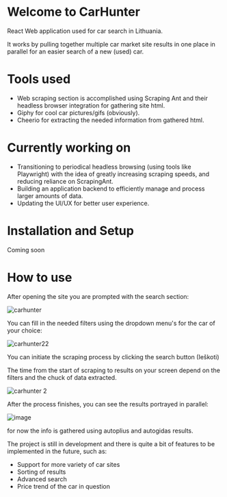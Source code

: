 # Welcome to CarHunter

React Web application used for car search in Lithuania.

It works by pulling together multiple car market site results in one place in parallel for an easier search of a new (used) car.

# Tools used

* Web scraping section is accomplished using Scraping Ant and their headless browser integration for gathering site html.
* Giphy for cool car pictures/gifs (obviously).
* Cheerio for extracting the needed information from gathered html.

# Currently working on
* Transitioning to periodical headless browsing (using tools like Playwright) with the idea of greatly increasing scraping speeds, and reducing reliance on ScrapingAnt.
* Building an application backend to efficiently manage and process larger amounts of data.
* Updating the UI/UX for better user experience.

# Installation and Setup
Coming soon

# How to use

After opening the site you are prompted with the search section:


![carhunter](https://github.com/user-attachments/assets/44ab6d48-98ee-4c15-a6d9-151072238b54)


You can fill in the needed filters using the dropdown menu's for the car of your choice:

![carhunter22](https://github.com/jusadocode/CarHunter/assets/77744027/107522d3-4668-450f-b3af-f8c288bfaa74)

You can initiate the scraping process by clicking the search button (Ieškoti)

The time from the start of scraping to results on your screen depend on the filters and the chuck of data extracted.

![carhunter 2](https://github.com/jusadocode/CarHunter/assets/77744027/6dcde607-42fb-4672-8cf3-63e20ca52e4c)

After the process finishes, you can see the results portrayed in parallel:

![image](https://github.com/user-attachments/assets/116f9d5a-7be8-4c71-a628-3246d9303075)


for now the info is gathered using autoplius and autogidas results.


The project is still in development and there is quite a bit of features to be implemented in the future, such as:
* Support for more variety of car sites
* Sorting of results
* Advanced search
* Price trend of the car in question


